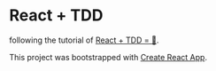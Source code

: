 # React + TDD
following the tutorial of [React + TDD = 💖](https://medium.com/@admm/test-driven-development-in-react-is-easy-178c9c520f2f).

This project was bootstrapped with [Create React App](https://github.com/facebookincubator/create-react-app).

